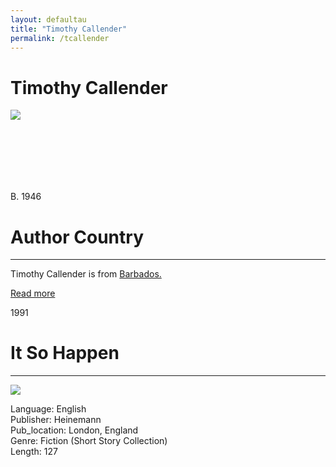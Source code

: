```yaml
---
layout: defaultau
title: "Timothy Callender"
permalink: /tcallender
---
```

<!-- partial:index.partial.html -->
<div class="content">
    <h1>Timothy Callender</h1>
    <div class="quote">
        <div><img src="https://barbadostoday.bb/wp-content/uploads/2021/03/Timothy-Callender-in-library-960x923.jpg" class="logo"></div>
    </div>
    <div class="timeline">
        <div style="padding-bottom:100px;"></div>
        <div class="block">
            <div class="date right"><p class="right"> B. 1946 </p></div>
            <div class="dot"></div>
            <div class="left first">
            <div class="author_country">
                <h1>Author Country</h1><hr>
          <div class="aclocation">   <p> Timothy Callender is from <a href="http://localhost:4000/12"> Barbados.</a></p> </div>
                <div class="acreadmore"><a href="#" target="_blank">Read more</a></div>
            </div>
            </div>
        </div>
        <div class="block">
            <div class="date right"><p class="right hide">1991</p></div>
            <div class="dot"></div>
            <div class="left hide">
                <h1>It So Happen</h1><hr>
                <p><img src="https://images-na.ssl-images-amazon.com/images/I/51ITylfYm1L._SX311_BO1,204,203,200_.jpg"></p>
                <p>
                Language: English <br/>
                Publisher: Heinemann <br/>
                Pub_location: London, England <br/>
                Genre: Fiction (Short Story Collection)<br/>
                Length: 127 <br/>
                </p>
            </div>
        </div>
</div>
